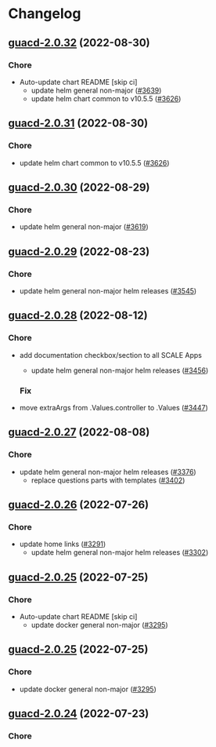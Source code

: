 # Changelog



## [guacd-2.0.32](https://github.com/truecharts/charts/compare/guacd-2.0.30...guacd-2.0.32) (2022-08-30)

### Chore

- Auto-update chart README [skip ci]
  - update helm general non-major ([#3639](https://github.com/truecharts/charts/issues/3639))
  - update helm chart common to v10.5.5 ([#3626](https://github.com/truecharts/charts/issues/3626))




## [guacd-2.0.31](https://github.com/truecharts/charts/compare/guacd-2.0.30...guacd-2.0.31) (2022-08-30)

### Chore

- update helm chart common to v10.5.5 ([#3626](https://github.com/truecharts/charts/issues/3626))




## [guacd-2.0.30](https://github.com/truecharts/charts/compare/guacd-2.0.29...guacd-2.0.30) (2022-08-29)

### Chore

- update helm general non-major ([#3619](https://github.com/truecharts/charts/issues/3619))




## [guacd-2.0.29](https://github.com/truecharts/charts/compare/guacd-2.0.28...guacd-2.0.29) (2022-08-23)

### Chore

- update helm general non-major helm releases ([#3545](https://github.com/truecharts/charts/issues/3545))




## [guacd-2.0.28](https://github.com/truecharts/charts/compare/guacd-2.0.27...guacd-2.0.28) (2022-08-12)

### Chore

- add documentation checkbox/section to all SCALE Apps
  - update helm general non-major helm releases ([#3456](https://github.com/truecharts/charts/issues/3456))

  ### Fix

- move extraArgs from .Values.controller to .Values ([#3447](https://github.com/truecharts/charts/issues/3447))




## [guacd-2.0.27](https://github.com/truecharts/charts/compare/guacd-2.0.26...guacd-2.0.27) (2022-08-08)

### Chore

- update helm general non-major helm releases ([#3376](https://github.com/truecharts/charts/issues/3376))
  - replace questions parts with templates ([#3402](https://github.com/truecharts/charts/issues/3402))




## [guacd-2.0.26](https://github.com/truecharts/apps/compare/guacd-2.0.25...guacd-2.0.26) (2022-07-26)

### Chore

- update home links ([#3291](https://github.com/truecharts/apps/issues/3291))
  - update helm general non-major helm releases ([#3302](https://github.com/truecharts/apps/issues/3302))




## [guacd-2.0.25](https://github.com/truecharts/apps/compare/guacd-2.0.24...guacd-2.0.25) (2022-07-25)

### Chore

- Auto-update chart README [skip ci]
  - update docker general non-major ([#3295](https://github.com/truecharts/apps/issues/3295))




## [guacd-2.0.25](https://github.com/truecharts/apps/compare/guacd-2.0.24...guacd-2.0.25) (2022-07-25)

### Chore

- update docker general non-major ([#3295](https://github.com/truecharts/apps/issues/3295))




## [guacd-2.0.24](https://github.com/truecharts/apps/compare/guacd-2.0.23...guacd-2.0.24) (2022-07-23)

### Chore

